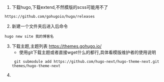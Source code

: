 1. 下载hugo,下载extend,不然模版的scss可能用不了
```
https://github.com/gohugoio/hugo/releases
```
2. 新建一个文件夹后进入后命令
```
hugo new site 我的博客名
```
3. 下载主题,主题列表
https://themes.gohugo.io/
    - 使用git下载主题或者直接wget什么的都行,具体看模版维护者的使用说明
    ```
     git submodule add https://github.com/hugo-next/hugo-theme-next.git themes/hugo-theme-next
    ```
4. 